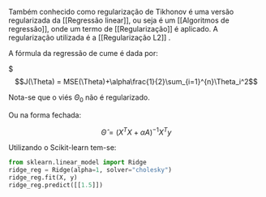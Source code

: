 ---
---

Também conhecido como regularização de Tikhonov é uma versão regularizada da [[Regressão linear]], ou seja é um [[Algoritmos de regressão]], onde um termo de [[Regularização]] é aplicado. A regularização utilizada é a [[Regularização L2]] . 

A fórmula da regressão de cume é dada por:

$$$J(\Theta) = MSE(\Theta)+\alpha\frac{1}{2}\sum_{i=1}^{n}\Theta_i^2$$

Nota-se que o viés $\Theta_0$ não é regularizado. 

Ou na forma fechada:

$$\hat{\Theta} = (X^TX+\alpha A)^{-1}X^Ty$$

Utilizando o Scikit-learn tem-se:

```python 
from sklearn.linear_model import Ridge  
ridge_reg = Ridge(alpha=1, solver="cholesky")  
ridge_reg.fit(X, y)
ridge_reg.predict([[1.5]])
```